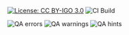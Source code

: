 [![License: CC BY-IGO 3.0](https://licensebuttons.net/l/by-nc/3.0/igo/80x15.png)](https://creativecommons.org/licenses/by/3.0/igo)
![CI Build](https://img.shields.io/github/actions/workflow/status/${{REPOSITORY_OWNER}}/${{REPOSITORY_SLUG}}/ghbuild.yml)  
   
![QA errors](https://img.shields.io/badge/dynamic/json?url=https%3A%2F%2F${{REPOSITORY_OWNER}}.github.io%2F${{REPOSITORY_SLUG}}%2Fqa.json&query=%24.errs&logoColor=red&label=QA%20errors&color=yellow)
![QA warnings](https://img.shields.io/badge/dynamic/json?url=https%3A%2F%2F${{REPOSITORY_OWNER}}.github.io%2F${{REPOSITORY_SLUG}}%2Fqa.json&query=%24.warnings&logoColor=orange&label=QA%20warnings&color=yellow)
![QA hints](https://img.shields.io/badge/dynamic/json?url=https%3A%2F%2F${{REPOSITORY_OWNER}}.github.io%2F${{REPOSITORY_SLUG}}%2Fqa.json&query=%24.hints&logoColor=yellow&label=QA%20hints&color=yellow)
